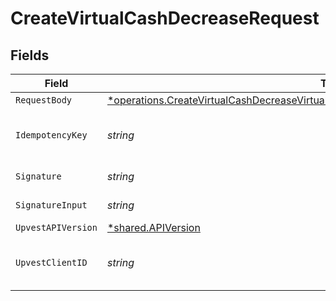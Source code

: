 # CreateVirtualCashDecreaseRequest


## Fields

| Field                                                                                                                                                                                                    | Type                                                                                                                                                                                                     | Required                                                                                                                                                                                                 | Description                                                                                                                                                                                              | Example                                                                                                                                                                                                  |
| -------------------------------------------------------------------------------------------------------------------------------------------------------------------------------------------------------- | -------------------------------------------------------------------------------------------------------------------------------------------------------------------------------------------------------- | -------------------------------------------------------------------------------------------------------------------------------------------------------------------------------------------------------- | -------------------------------------------------------------------------------------------------------------------------------------------------------------------------------------------------------- | -------------------------------------------------------------------------------------------------------------------------------------------------------------------------------------------------------- |
| `RequestBody`                                                                                                                                                                                            | [*operations.CreateVirtualCashDecreaseVirtualCashBalanceVirtualCashDecreaseCreateRequest](../../../pkg/models/operations/createvirtualcashdecreasevirtualcashbalancevirtualcashdecreasecreaterequest.md) | :heavy_minus_sign:                                                                                                                                                                                       | N/A                                                                                                                                                                                                      |                                                                                                                                                                                                          |
| `IdempotencyKey`                                                                                                                                                                                         | *string*                                                                                                                                                                                                 | :heavy_check_mark:                                                                                                                                                                                       | A UUID to be used as an idempotency key.  This prevents a duplicate request from being replayed. <br/>https://docs.upvest.co/concepts/api_concepts/idempotency<br/>                                      | ccb07f42-4104-44ad-8e1f-c660bb7b269c                                                                                                                                                                     |
| `Signature`                                                                                                                                                                                              | *string*                                                                                                                                                                                                 | :heavy_check_mark:                                                                                                                                                                                       | https://tools.ietf.org/id/draft-ietf-httpbis-message-signatures-01.html#name-the-signature-http-header                                                                                                   |                                                                                                                                                                                                          |
| `SignatureInput`                                                                                                                                                                                         | *string*                                                                                                                                                                                                 | :heavy_check_mark:                                                                                                                                                                                       | https://tools.ietf.org/id/draft-ietf-httpbis-message-signatures-01.html#name-the-signature-input-http-he                                                                                                 |                                                                                                                                                                                                          |
| `UpvestAPIVersion`                                                                                                                                                                                       | [*shared.APIVersion](../../../pkg/models/shared/apiversion.md)                                                                                                                                           | :heavy_minus_sign:                                                                                                                                                                                       | Upvest API version (Note: Do not include quotation marks)                                                                                                                                                | 1                                                                                                                                                                                                        |
| `UpvestClientID`                                                                                                                                                                                         | *string*                                                                                                                                                                                                 | :heavy_check_mark:                                                                                                                                                                                       | Tenant Client ID                                                                                                                                                                                         | ebabcf4d-61c3-4942-875c-e265a7c2d062                                                                                                                                                                     |